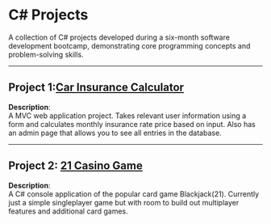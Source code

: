# C# Projects

A collection of C# projects developed during a six-month software development bootcamp, demonstrating core programming concepts and problem-solving skills.

---

## Project 1:[Car Insurance Calculator](https://github.com/rossmatt707/myBasic_C_Sharp_Projects/tree/main/CarInsurance)

**Description**:  
A MVC web application project. Takes relevant user information using a form and calculates monthly insurance rate price based on input. 
Also has an admin page that allows you to see all entries in the database.

---

## Project 2: [21 Casino Game](https://github.com/rossmatt707/myBasic_C_Sharp_Projects/tree/main/TwentyOneProject)

**Description**:  
A C# console application of the popular card game Blackjack(21). Currently just a simple singleplayer game but with room to build out multiplayer features and additional card games.

